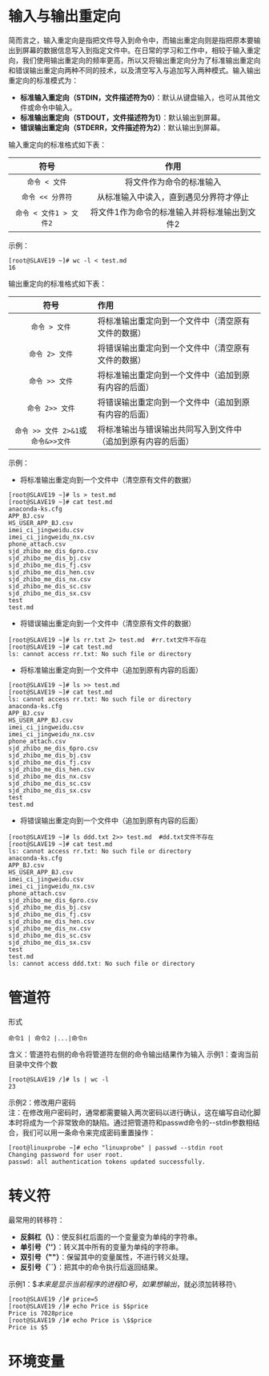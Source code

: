 # 输入与输出重定向
简而言之，输入重定向是指把文件导入到命令中，而输出重定向则是指把原本要输出到屏幕的数据信息写入到指定文件中。在日常的学习和工作中，相较于输入重定向，我们使用输出重定向的频率更高，所以又将输出重定向分为了标准输出重定向和错误输出重定向两种不同的技术，以及清空写入与追加写入两种模式。输入输出重定向的标准模式为：
- **标准输入重定向（STDIN，文件描述符为0）**：默认从键盘输入，也可从其他文件或命令中输入。
- **标准输出重定向（STDOUT，文件描述符为1）**：默认输出到屏幕。
- **错误输出重定向（STDERR，文件描述符为2）**：默认输出到屏幕。

输入重定向的标准格式如下表：

符号 | 作用
:---:|:---:
`命令 < 文件` | 将文件作为命令的标准输入
`命令 << 分界符` | 从标准输入中读入，直到遇见分界符才停止
`命令 < 文件1 > 文件2`|将文件1作为命令的标准输入并将标准输出到文件2
示例：

```
[root@SLAVE19 ~]# wc -l < test.md
16
```
输出重定向的标准格式如下表：

符号 | 作用
:---:|:---
`命令 > 文件`|将标准输出重定向到一个文件中（清空原有文件的数据）
`命令 2> 文件`|将错误输出重定向到一个文件中（清空原有文件的数据）
`命令 >> 文件`|将标准输出重定向到一个文件中（追加到原有内容的后面）
`命令 2>> 文件`|将错误输出重定向到一个文件中（追加到原有内容的后面）
`命令 >> 文件 2>&1`或`命令&>>文件`|将标准输出与错误输出共同写入到文件中（追加到原有内容的后面）

示例：
- 将标准输出重定向到一个文件中（清空原有文件的数据）
```
[root@SLAVE19 ~]# ls > test.md
[root@SLAVE19 ~]# cat test.md
anaconda-ks.cfg
APP_BJ.csv
HS_USER_APP_BJ.csv
imei_ci_jingweidu.csv
imei_ci_jingweidu_nx.csv
phone_attach.csv
sjd_zhibo_me_dis_6pro.csv
sjd_zhibo_me_dis_bj.csv
sjd_zhibo_me_dis_fj.csv
sjd_zhibo_me_dis_hen.csv
sjd_zhibo_me_dis_nx.csv
sjd_zhibo_me_dis_sc.csv
sjd_zhibo_me_dis_sx.csv
test
test.md
```
- 将错误输出重定向到一个文件中（清空原有文件的数据）
```
[root@SLAVE19 ~]# ls rr.txt 2> test.md  #rr.txt文件不存在
[root@SLAVE19 ~]# cat test.md
ls: cannot access rr.txt: No such file or directory
```
- 将标准输出重定向到一个文件中（追加到原有内容的后面）
```
[root@SLAVE19 ~]# ls >> test.md
[root@SLAVE19 ~]# cat test.md
ls: cannot access rr.txt: No such file or directory
anaconda-ks.cfg
APP_BJ.csv
HS_USER_APP_BJ.csv
imei_ci_jingweidu.csv
imei_ci_jingweidu_nx.csv
phone_attach.csv
sjd_zhibo_me_dis_6pro.csv
sjd_zhibo_me_dis_bj.csv
sjd_zhibo_me_dis_fj.csv
sjd_zhibo_me_dis_hen.csv
sjd_zhibo_me_dis_nx.csv
sjd_zhibo_me_dis_sc.csv
sjd_zhibo_me_dis_sx.csv
test
test.md
```
- 将错误输出重定向到一个文件中（追加到原有内容的后面）
```
[root@SLAVE19 ~]# ls ddd.txt 2>> test.md  #dd.txt文件不存在
[root@SLAVE19 ~]# cat test.md
ls: cannot access rr.txt: No such file or directory
anaconda-ks.cfg
APP_BJ.csv
HS_USER_APP_BJ.csv
imei_ci_jingweidu.csv
imei_ci_jingweidu_nx.csv
phone_attach.csv
sjd_zhibo_me_dis_6pro.csv
sjd_zhibo_me_dis_bj.csv
sjd_zhibo_me_dis_fj.csv
sjd_zhibo_me_dis_hen.csv
sjd_zhibo_me_dis_nx.csv
sjd_zhibo_me_dis_sc.csv
sjd_zhibo_me_dis_sx.csv
test
test.md
ls: cannot access ddd.txt: No such file or directory
```

# 管道符
形式

```
命令1 | 命令2 |...|命令n
```
含义：管道符右侧的命令将管道符左侧的命令输出结果作为输入
示例1：查询当前目录中文件个数

```
[root@SLAVE19 /]# ls | wc -l
23
```
示例2：修改用户密码  
注：在修改用户密码时，通常都需要输入两次密码以进行确认，这在编写自动化脚本时将成为一个非常致命的缺陷。通过把管道符和passwd命令的--stdin参数相结合，我们可以用一条命令来完成密码重置操作：
```
[root@linuxprobe ~]# echo "linuxprobe" | passwd --stdin root
Changing password for user root.
passwd: all authentication tokens updated successfully.
```

# 转义符
最常用的转移符：  
- **反斜杠（\）**：使反斜杠后面的一个变量变为单纯的字符串。  
- **单引号（''）**：转义其中所有的变量为单纯的字符串。  
- **双引号（""）**：保留其中的变量属性，不进行转义处理。  
- **反引号（``）**：把其中的命令执行后返回结果。

示例1：$$本来是显示当前程序的进程ID号，如果想输出$，就必须加转移符`\`
```
[root@SLAVE19 /]# price=5
[root@SLAVE19 /]# echo Price is $$price
Price is 7028price
[root@SLAVE19 /]# echo Price is \$$price
Price is $5
```

# 环境变量
